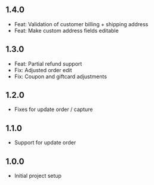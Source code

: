 ## 1.4.0
* Feat: Validation of customer billing + shipping address
* Feat: Make custom address fields editable

## 1.3.0
* Feat: Partial refund support
* Fix: Adjusted order edit
* Fix: Coupon and giftcard adjustments

## 1.2.0
* Fixes for update order / capture

## 1.1.0
* Support for update order

## 1.0.0
* Initial project setup
